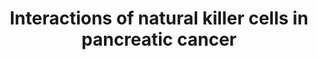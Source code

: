 ---
annotations:
- type: Cell Type Ontology
  value: malignant cell
- type: Pathway Ontology
  value: pancreatic cancer pathway
- type: Cell Type Ontology
  value: natural killer cell
- type: Disease Ontology
  value: pancreatic cancer
authors:
- NKnoops
- Mkutmon
- Eweitz
- Egonw
communities:
- PancCanNet
description: This pathway shows the interaction between a Natural Killer cell and
  a pancreatic tumor cell. With the specific cell receptors found on the NK cell,
  it is able to recognize malignant cells and secrete cytokines and chemokines to
  create an enhanced immune response. Their ability to activate both innate- as well
  as adaptive immune cells makes the NK cell an excellent target for novel immunotherapy
  treatments against pancreatic cancer. The pathway curation is mainly based on a
  systemic review by Van Audenaerde et al. in 2018 (10.1016/j.pharmthera.2018.04.003).
last-edited: 2021-10-09
organisms:
- Homo sapiens
redirect_from:
- /index.php/Pathway:WP5092
- /instance/WP5092
schema-jsonld:
- '@context': https://schema.org/
  '@id': https://wikipathways.github.io/pathways/WP5092.html
  '@type': Dataset
  creator:
    '@type': Organization
    name: WikiPathways
  description: This pathway shows the interaction between a Natural Killer cell and
    a pancreatic tumor cell. With the specific cell receptors found on the NK cell,
    it is able to recognize malignant cells and secrete cytokines and chemokines to
    create an enhanced immune response. Their ability to activate both innate- as
    well as adaptive immune cells makes the NK cell an excellent target for novel
    immunotherapy treatments against pancreatic cancer. The pathway curation is mainly
    based on a systemic review by Van Audenaerde et al. in 2018 (10.1016/j.pharmthera.2018.04.003).
  keywords:
  - NCR1
  - NCR3
  - FCGR3A
  - IGHG1
  - BMI1
  - IgE
  - MYC
  - ULBP1
  - glucose
  - IFNG
  - CCL3
  - CD226
  - ADAM10
  - Glycolysis
  - TIGIT
  - CD96
  - GZMB
  - CXCL8
  - MICB
  - FOXO1
  - CCL5
  - NCR3LG1
  - CCL4
  - KLRK1
  - CCL2
  - ADAM17
  - CCL1
  - TNF
  - Apoptosis
  - GATA2
  - lactate
  - MICA
  - PRF1
  - GM-CSF
  - PVR
  license: CC0
  name: Interactions of natural killer cells in pancreatic cancer
seo: CreativeWork
title: Interactions of natural killer cells in pancreatic cancer
wpid: WP5092
---